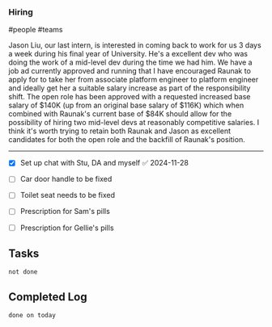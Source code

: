 
### Hiring  
#people #teams 

Jason Liu, our last intern, is interested in coming back to work for us 3 days a week during his final year of University. He's a excellent dev who was doing the work of a mid-level dev during the time we had him. 
We have a job ad currently approved and running that I have encouraged Raunak to apply for to take her from associate platform engineer to platform engineer and ideally get her a suitable salary increase as part of the responsibility shift.
The open role has been approved with a requested increased base salary of $140K (up from an original base salary of $116K) which when combined with Raunak's current base of $84K should allow for the possibility of hiring two mid-level devs at reasonably competitive salaries.
I think it's worth trying to retain both Raunak and Jason as excellent candidates for both the open role and the backfill of Raunak's position. 

---

- [x] Set up chat with Stu, DA and myself ✅ 2024-11-28
- [ ] Car door handle to be fixed
- [ ] Toilet seat needs to be fixed
- [ ] Prescription for Sam's pills
- [ ] Prescription for Gellie's pills



## Tasks
```tasks
not done
```

## Completed Log
```tasks
done on today
`````
